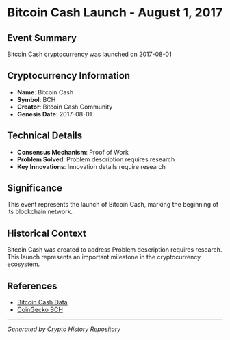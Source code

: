 # Bitcoin Cash Launch - August 1, 2017

## Event Summary
Bitcoin Cash cryptocurrency was launched on 2017-08-01

## Cryptocurrency Information
- **Name**: Bitcoin Cash
- **Symbol**: BCH
- **Creator**: Bitcoin Cash Community
- **Genesis Date**: 2017-08-01

## Technical Details
- **Consensus Mechanism**: Proof of Work
- **Problem Solved**: Problem description requires research
- **Key Innovations**: Innovation details require research

## Significance
This event represents the launch of Bitcoin Cash, marking the beginning of its blockchain network.

## Historical Context
Bitcoin Cash was created to address Problem description requires research. This launch represents an important milestone in the cryptocurrency ecosystem.

## References
- [Bitcoin Cash Data](../cryptocurrencies/bch.json)
- [CoinGecko BCH](https://www.coingecko.com/en/coins/bch)

---
*Generated by Crypto History Repository*
